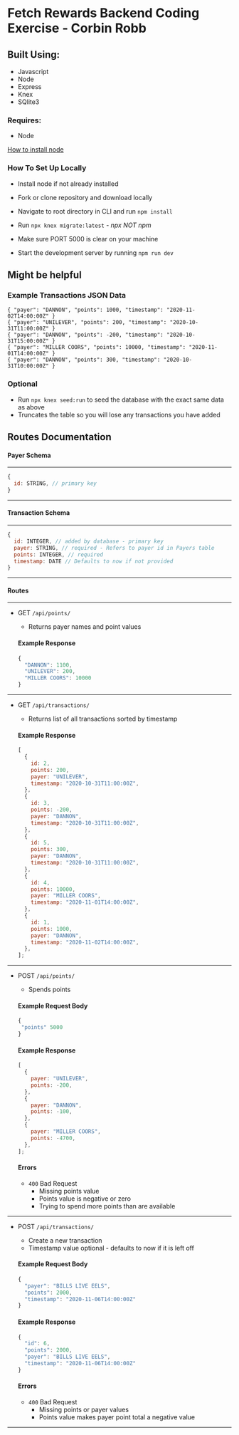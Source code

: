 # Fetch Rewards Backend Coding Exercise - Corbin Robb

## Built Using:

- Javascript
- Node
- Express
- Knex
- SQlite3

### Requires:

- Node

[How to install node](https://nodejs.dev/learn/how-to-install-nodejs)

### How To Set Up Locally

- Install node if not already installed

- Fork or clone repository and download locally

- Navigate to root directory in CLI and run `npm install`

- Run `npx knex migrate:latest` - *npx NOT npm*

- Make sure PORT 5000 is clear on your machine

- Start the development server by running `npm run dev`

## Might be helpful

### Example Transactions JSON Data

    { "payer": "DANNON", "points": 1000, "timestamp": "2020-11-02T14:00:00Z" }
    { "payer": "UNILEVER", "points": 200, "timestamp": "2020-10-31T11:00:00Z" }
    { "payer": "DANNON", "points": -200, "timestamp": "2020-10-31T15:00:00Z" }
    { "payer": "MILLER COORS", "points": 10000, "timestamp": "2020-11-01T14:00:00Z" }
    { "payer": "DANNON", "points": 300, "timestamp": "2020-10-31T10:00:00Z" }

### Optional

- Run `npx knex seed:run` to seed the database with the exact same data as above
- Truncates the table so you will lose any transactions you have added

## Routes Documentation

#### Payer Schema

---

```js
{
  id: STRING, // primary key
}
```

---

#### Transaction Schema

---

```js
{
  id: INTEGER, // added by database - primary key
  payer: STRING, // required - Refers to payer id in Payers table
  points: INTEGER, // required
  timestamp: DATE // Defaults to now if not provided
}
```

---

#### Routes

---

- GET `/api/points/`

  - Returns payer names and point values

  #### Example Response

  ```js
  {
    "DANNON": 1100,
    "UNILEVER": 200,
    "MILLER COORS": 10000
  }

  ```

---

- GET `/api/transactions/`

  - Returns list of all transactions sorted by timestamp

  #### Example Response

  ```js
  [
    {
      id: 2,
      points: 200,
      payer: "UNILEVER",
      timestamp: "2020-10-31T11:00:00Z",
    },
    {
      id: 3,
      points: -200,
      payer: "DANNON",
      timestamp: "2020-10-31T11:00:00Z",
    },
    {
      id: 5,
      points: 300,
      payer: "DANNON",
      timestamp: "2020-10-31T11:00:00Z",
    },
    {
      id: 4,
      points: 10000,
      payer: "MILLER COORS",
      timestamp: "2020-11-01T14:00:00Z",
    },
    {
      id: 1,
      points: 1000,
      payer: "DANNON",
      timestamp: "2020-11-02T14:00:00Z",
    },
  ];
  ```

---

- POST `/api/points/`

  - Spends points

  #### Example Request Body

  ```js
  {
   "points" 5000
  }

  ```

  #### Example Response

  ```js
  [
    {
      payer: "UNILEVER",
      points: -200,
    },
    {
      payer: "DANNON",
      points: -100,
    },
    {
      payer: "MILLER COORS",
      points: -4700,
    },
  ];
  ```

  #### Errors

  - `400` Bad Request
    - Missing points value
    - Points value is negative or zero
    - Trying to spend more points than are available

---

- POST `/api/transactions/`

  - Create a new transaction
  - Timestamp value optional - defaults to now if it is left off

  #### Example Request Body

  ```js
  {
    "payer": "BILLS LIVE EELS",
    "points": 2000,
    "timestamp": "2020-11-06T14:00:00Z"
  }
  ```

  #### Example Response

  ```js
  {
    "id": 6,
    "points": 2000,
    "payer": "BILLS LIVE EELS",
    "timestamp": "2020-11-06T14:00:00Z"
  }
  ```

  #### Errors

  - `400` Bad Request
    - Missing points or payer values
    - Points value makes payer point total a negative value

---
